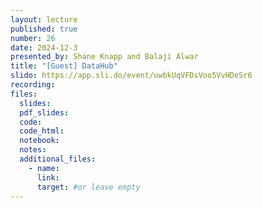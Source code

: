```yaml
---
layout: lecture
published: true
number: 26
date: 2024-12-3
presented_by: Shane Knapp and Balaji Alwar
title: "[Guest] DataHub"
slido: https://app.sli.do/event/uwbkUqVFDsVoo5VvHDeSr6
recording:
files:
  slides:
  pdf_slides:
  code:
  code_html:
  notebook:
  notes:
  additional_files:
    - name:
      link:
      target: #or leave empty
---
```


